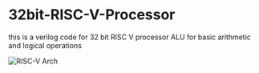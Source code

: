 # 32bit-RISC-V-Processor
this is a verilog code for 32 bit RISC V processor  ALU for basic arithmetic and logical operations

![RISC-V Arch](https://github.com/NethmiJayasinghe/32bit-RISC-V-Processor/assets/68787477/5f9697d8-fa29-480d-9bd5-22c8b975fa7b)
